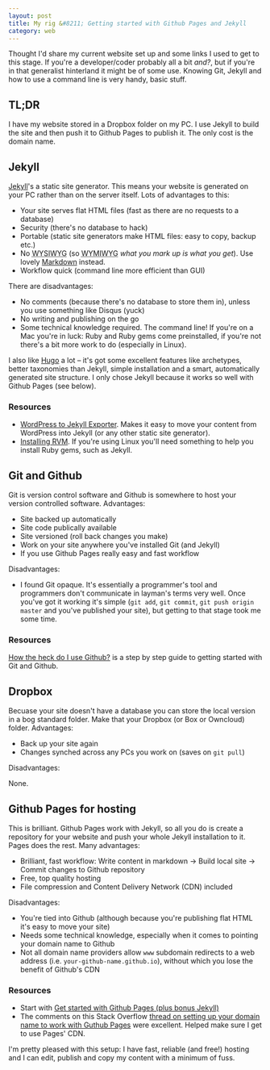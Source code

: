 ```yaml
---
layout: post
title: My rig &#8211; Getting started with Github Pages and Jekyll
category: web
---
```


Thought I'd share my current website set up and some links I used to get to this stage. If you're a developer/coder probably all a bit <i>and?</i>, but if you're in that generalist hinterland it might be of some use. Knowing Git, Jekyll and how to use a command line is very handy, basic stuff.

## TL;DR

I have my website stored in a Dropbox folder on my PC. I use Jekyll to build the site and then push it to Github Pages to publish it. The only cost is the domain name.

## Jekyll

<a href="http://jekyllrb.com/">Jekyll</a>'s a static site generator. This means your website is generated on your PC rather than on the server itself. Lots of advantages to this:

- Your site serves flat HTML files (fast as there are no requests to a database)
- Security (there's no database to hack)
- Portable (static site generators make HTML files: easy to copy, backup etc.)
- No <abbr title="What you see is what you get">WYSIWYG</abbr> (so <abbr title="What you mark up is what you get">WYMIWYG</abbr> *what you mark up is what you get*). Use lovely <a href="http://daringfireball.net/projects/markdown/">Markdown</a> instead.
- Workflow quick (command line more efficient than GUI)

There are disadvantages:

- No comments (because there's no database to store them in), unless you use something like Disqus (yuck)
- No writing and publishing on the go
- Some technical knowledge required. The command line! If you're on a Mac you're in luck: Ruby and Ruby gems come preinstalled, if you're not there's a bit more work to do (especially in Linux).

I also like <a href="http://hugo.spf13.com/">Hugo</a> a lot &#8211; it's got some excellent features like archetypes, better taxonomies than Jekyll, simple installation and a smart, automatically generated site structure. I only chose Jekyll because it works so well with Github Pages (see below).

### Resources

- <a href="https://github.com/benbalter/wordpress-to-jekyll-exporter">WordPress to Jekyll Exporter</a>. Makes it easy to move your content from WordPress into Jekyll (or any other static site generator).
- <a href="http://rvm.io/rvm/install">Installing RVM</a>. If you're using Linux you'll need something to help you install Ruby gems, such as Jekyll.

## Git and Github

Git is version control software and Github is somewhere to host your version controlled software. Advantages:

- Site backed up automatically
- Site code publically available
- Site versioned (roll back changes you make)
- Work on your site anywhere you've installed Git (and Jekyll)
- If you use Github Pages really easy and fast workflow

Disadvantages:

- I found Git opaque. It's essentially a programmer's tool and programmers don't communicate in layman's terms very well. Once you've got it working it's simple (`git add`, `git commit`, `git push origin master` and you've published your site), but getting to that stage took  me some time.

### Resources

<a href="http://lifehacker.com/5983680/how-the-heck-do-i-use-github">How the heck do I use Github?</a> is a step by step guide to getting started with Git and Github.

## Dropbox

Becuase your site doesn't have a database you can store the local version in a bog standard folder. Make that your Dropbox (or Box or Owncloud) folder. Advantages:

- Back up your site again
- Changes synched across any PCs you work on (saves on `git pull`)

Disadvantages:

None.

## Github Pages for hosting

This is brilliant. Github Pages work with Jekyll, so all you do is create a repository for your website and push your whole Jekyll installation to it. Pages does the rest. Many advantages:

- Brilliant, fast workflow: Write content in markdown &rarr; Build local site &rarr; Commit changes to Github repository
- Free, top quality hosting
- File compression and Content Delivery Network (CDN) included

Disadvantages:

- You're tied into Github (although because you're publishing flat HTML it's easy to move your site)
- Needs some technical knowledge, especially when it comes to pointing your domain name to Github
- Not all domain name providers allow `www` subdomain redirects to a web address (i.e. `your-github-name.github.io`), without which you lose the benefit of Github's CDN

### Resources

- Start with <a href="http://24ways.org/2013/get-started-with-github-pages/">Get started with Github Pages (plus bonus Jekyll)</a>
- The comments on this Stack Overflow <a href="http://stackoverflow.com/questions/23097397/github-pages-setting-up-custom-domain">thread on setting up your domain name to work with Guthub Pages</a> were excellent. Helped make sure I get to use Pages' CDN.

I'm pretty pleased with this setup: I have fast, reliable (and free!) hosting and I can edit, publish and copy my content with a minimum of fuss.
